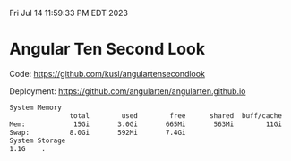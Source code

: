 Fri Jul 14 11:59:33 PM EDT 2023

# Angular Ten Second Look

Code: https://github.com/kusl/angulartensecondlook

Deployment: https://github.com/angularten/angularten.github.io

```bash
System Memory
               total        used        free      shared  buff/cache   available
Mem:            15Gi       3.0Gi       665Mi       563Mi        11Gi        11Gi
Swap:          8.0Gi       592Mi       7.4Gi
System Storage
1.1G	.
